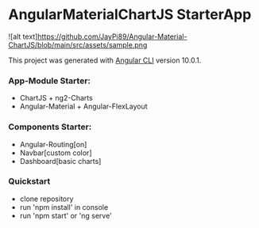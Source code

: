 # AngularMaterialChartJS StarterApp

![alt text]https://github.com/JayPi89/Angular-Material-ChartJS/blob/main/src/assets/sample.png

This project was generated with [Angular CLI](https://github.com/angular/angular-cli) version 10.0.1.

### App-Module Starter:
 - ChartJS + ng2-Charts
 - Angular-Material + Angular-FlexLayout

### Components Starter:
 - Angular-Routing[on]
 - Navbar[custom color]
 - Dashboard[basic charts]


### Quickstart
 - clone repository
 - run 'npm install' in console
 - run 'npm start' or 'ng serve'
